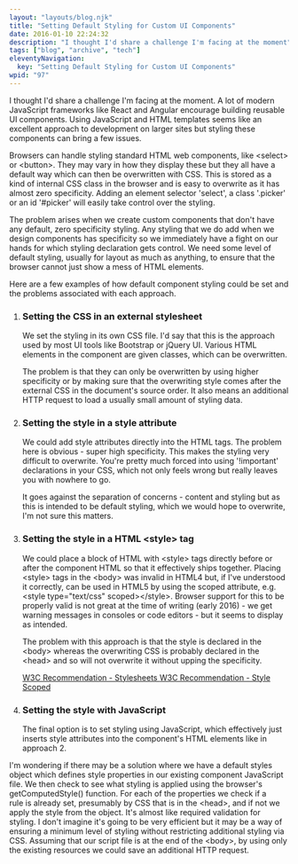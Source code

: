 ```yaml
---
layout: "layouts/blog.njk"
title: "Setting Default Styling for Custom UI Components"
date: 2016-01-10 22:24:32
description: "I thought I'd share a challenge I'm facing at the moment"
tags: ["blog", "archive", "tech"]
eleventyNavigation:
  key: "Setting Default Styling for Custom UI Components"
wpid: "97"
---
```


I thought I'd share a challenge I'm facing at the moment. A lot of modern JavaScript frameworks like React and Angular encourage building reusable UI components. Using JavaScript and HTML templates seems like an excellent approach to development on larger sites but styling these components can bring a few issues.

Browsers can handle styling standard HTML web components, like &lt;select&gt; or &lt;button&gt;. They may vary in how they display these but they all have a default way which can then be overwritten with CSS. This is stored as a kind of internal CSS class in the browser and is easy to overwrite as it has almost zero specificity. Adding an element selector 'select', a class '.picker' or an id '#picker' will easily take control over the styling.

The problem arises when we create custom components that don't have any default, zero specificity styling. Any styling that we do add when we design components has specificity so we immediately have a fight on our hands for which styling declaration gets control. We need some level of default styling, usually for layout as much as anything, to ensure that the browser cannot just show a mess of HTML elements.

Here are a few examples of how default component styling could be set and the problems associated with each approach.

<ol>
	<li>
<h3>Setting the CSS in an external stylesheet</h3>
We set the styling in its own CSS file. I'd say that this is the approach used by most UI tools like Bootstrap or jQuery UI. Various HTML elements in the component are given classes, which can be overwritten.

The problem is that they can only be overwritten by using higher specificity or by making sure that the overwriting style comes after the external CSS in the document's source order. It also means an additional HTTP request to load a usually small amount of styling data.</li>

<li>

<h3>Setting the style in a style attribute</h3>
We could add style attributes directly into the HTML tags. The problem here is obvious - super high specificity. This makes the styling very difficult to overwrite. You're pretty much forced into using '!important' declarations in your CSS, which not only feels wrong but really leaves you with nowhere to go.

It goes against the separation of concerns - content and styling but as this is intended to be default styling, which we would hope to overwrite, I'm not sure this matters.</li>

<li>

<h3>Setting the style in a HTML &lt;style&gt; tag</h3>
We could place a block of HTML with &lt;style&gt; tags directly before or after the component HTML so that it effectively ships together. Placing &lt;style&gt; tags in the &lt;body&gt; was invalid in HTML4 but, if I've understood it correctly, can be used in HTML5 by using the scoped attribute, e.g. &lt;style type="text/css" scoped&gt;&lt;/style&gt;. Browser support for this to be properly valid is not great at the time of writing (early 2016) - we get warning messages in consoles or code editors - but it seems to display as intended.

The problem with this approach is that the style is declared in the &lt;body&gt; whereas the overwriting CSS is probably declared in the &lt;head&gt; and so will not overwrite it without upping the specificity.

<a href="https://www.w3.org/TR/REC-html40/present/styles.html" target="_blank">W3C Recommendation - Stylesheets
</a><a href="https://www.w3.org/TR/html-markup/style.html#style.attrs.scoped" target="_blank">W3C Recommendation - Style Scoped</a></li>

<li>

<h3>Setting the style with JavaScript</h3>
The final option is to set styling using JavaScript, which effectively just inserts style attributes into the component's HTML elements like in approach 2.</li>
</ol>
I'm wondering if there may be a solution where we have a default styles object which defines style properties in our existing component JavaScript file. We then check to see what styling is applied using the browser's getComputedStyle() function. For each of the properties we check if a rule is already set, presumably by CSS that is in the &lt;head&gt;, and if not we apply the style from the object. It's almost like required validation for styling. I don't imagine it's going to be very efficient but it may be a way of ensuring a minimum level of styling without restricting additional styling via CSS. Assuming that our script file is at the end of the &lt;body&gt;, by using only the existing resources we could save an additional HTTP request.
